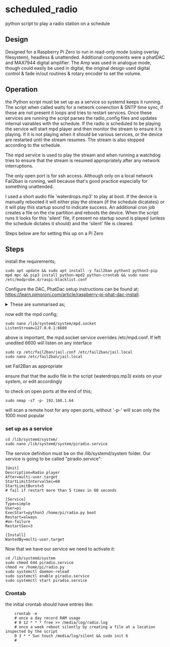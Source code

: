 # scheduled_radio
python script to play a radio station on a schedule

## Design 
Designed for a Raspberry Pi Zero to run in read-only mode (using overlay filesystem), headless & unattended. Additional components were a phatDAC and MAX7944 digital amplifier. The Amp was used in analogue mode, though could easily be used in digital, the original design used digital control & fade in/out routines & rotary encoder to set the volume.

## Operation
the Python script must be set up as a service so systemd keeps it running. The script when called waits for a network conenction & SNTP time sync, if these are not present it loops and tries to restart services. Once these services are running the script parses the radio_config files and updates internal vairables with the schedule. If the radio is scheduled to be playing the service will start mpd player and then monitor the stream to ensure it is playing. If it is not playing when it should be various services, or the device are restarted until the stream resumes. The stream is also stopped according to the schedule. 

The mpd service is used to play the stream and when running a watchdog tries to ensure that the stream is resumed appropriately after any network interruptions.

The only open port is for ssh access. Although only on a local network Fail2ban is running, well because that's good practice especially for something unattended.

I used a short audio file 'waterdrops.mp3' to play at boot. If the device is manually rebooted it will either play the stream (if the schedule dicatates) or it will play this startup sound to indicate success. An additional cron job creates a file on the r/w partition and reboots the device. When the script runs it looks for this 'silent' file, if present no startup sound is played (unless the schedule dictates it should) and the 'silent' file is cleared.

Steps below are for setting this up on a Pi Zero

## Steps
install the requirements;
```
sudo apt update && sudo apt install -y fail2ban python3 python3-pip mpd mpc && pip3 install python-mpd2 python-crontab && sudo nano /etc/modprobe.d/raspi-blacklist.conf
```
Configure the DAC, PhatDac setup instructions can be found at; https://learn.pimoroni.com/article/raspberry-pi-phat-dac-install. 
<details>
  <summary>These are summarised as;</summary>
  
  ```
  sudo nano /etc/modules
  ```
  changing:
  
  ```
  blacklist i2c-bcm2708
  blacklist snd-soc-pcm512x
  blacklist snd-soc-wm8804
  ```
  To:
  
  ```	
  # blacklist i2c-bcm2708
  # blacklist snd-soc-pcm512x
  # blacklist snd-soc-wm8804
  ```
  then:
  
  ```
  sudo nano /etc/modules
  ```
  Remove the default sound driver, so change the line:
  
  ```
  snd_bcm2835
  ```
  to:

  ```
  # snd_bcm2835
  ```
  then

  ```
  sudo nano /etc/asound.conf
  ```
  enter;

  ```
  pcm.!default  {
	 type hw card 0
	}
	ctl.!default {
	 type hw card 0
	}
  ```

  edit /boot/config.txt;

  ```
  sudo nano /boot/config.txt
  ```
  and add the line:
  
  ```
  dtoverlay=hifiberry-dac
  ```
  While you have that file open, check for the following entry, and if it exists, comment it out:
  
  ```
  # dtparam=audio=on
  ```
  Reboot;
  
  ```
  sudo init 6
  ```
  
</details>

now edit the mpd config;
```
sudo nano /lib/systemd/system/mpd.socket
ListenStream=127.0.0.1:6600
```
above is important, the mpd.socket service overrides /etc/mpd.conf. If left unedited 6600 will listen on any interface

```
sudo cp /etc/fail2ban/jail.conf /etc/fail2ban/jail.local
sudo nano /etc/fail2ban/jail.local
```
set Fail2Ban as appropriate

ensure that that the audio file in the script (waterdrops.mp3) exists on your system, or edit accordingly

to check on open ports at the end of this;
```
sudo nmap -sT -p- 192.168.1.64
```
will scan a remote host for any open ports, without '-p-' will scan only the 1000 most popular

### set up as a service
```
cd /lib/systemd/system/
sudo nano /lib/systemd/system/piradio.service
```

The service definition must be on the /lib/systemd/system folder. Our service is going to be called "piradio.service":

```
[Unit]
Description=Radio player
After=multi-user.target
StartLimitIntervalSec=60
StartLimitBurst=5
# fail if restart more than 5 times in 60 seconds

[Service]
Type=simple
User=pi
ExecStart=python3 /home/pi/radio.py boot
Restart=always
#on-failure
RestartSec=3

[Install]
WantedBy=multi-user.target
```

Now that we have our service we need to activate it:

```
cd /lib/systemd/system
sudo chmod 644 piradio.service
chmod +x /home/pi/radio.py
sudo systemctl daemon-reload
sudo systemctl enable piradio.service
sudo systemctl start piradio.service
```

### Crontab
the initial crontab should have entries like:
```
	crontab -e
	# once a day record RAM usage
	# 0 12 * * * free >> /media/log/radio.log
	# once a week reboot silently by creating a file at a location inspected by the script
	0 3 * * Sun touch /media/log/silent && sudo init 6
	# 
```
